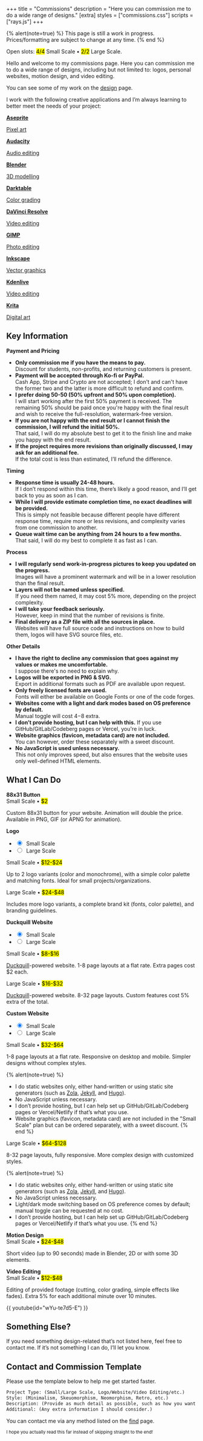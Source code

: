 +++
title = "Commissions"
description = "Here you can commission me to do a wide range of designs."
[extra]
styles = ["commissions.css"]
scripts = ["rays.js"]
+++

{% alert(note=true) %}
This page is still a work in progress. Prices/formatting are subject to change at any time.
{% end %}

Open slots: <mark>4/4</mark> Small Scale • <mark>2/2</mark> Large Scale.

Hello and welcome to my commissions page. Here you can commission me to do a wide range of designs, including but not limited to: logos, personal websites, motion design, and video editing.

You can see some of my work on the [design](@/design/index.md) page.

I work with the following creative applications and I’m always learning to better meet the needs of your project:

<div class="apps-grid">

<a class="app" href="https://www.aseprite.org">
<img class="transparent no-hover drop-shadow icon" alt="" src="icons/aseprite.png" />
<div class="details">
<strong>Aseprite</strong>
<p>Pixel art</p>
</div>
</a>

<a class="app" href="https://www.audacityteam.org/">
<img class="transparent no-hover drop-shadow icon" alt="" src="icons/audacity.svg" />
<div class="details">
<strong>Audacity</strong>
<p>Audio editing</p>
</div>
</a>

<a class="app" href="https://www.blender.org">
<img class="transparent no-hover drop-shadow icon" alt="" src="icons/blender.svg" />
<div class="details">
<strong>Blender</strong>
<p>3D modelling</p>
</div>
</a>

<a class="app" href="https://www.darktable.org">
<img class="transparent no-hover drop-shadow icon" alt="" src="icons/darktable.svg" />
<div class="details">
<strong>Darktable</strong>
<p>Color grading</p>
</div>
</a>

<a class="app" href="https://www.blackmagicdesign.com/products/davinciresolve">
<img class="transparent no-hover drop-shadow icon" alt="" src="icons/davinciresolve.png" />
<div class="details">
<strong>DaVinci Resolve</strong>
<p>Video editing</p>
</div>
</a>

<a class="app" href="https://www.gimp.org">
<img class="transparent no-hover drop-shadow icon" alt="" src="icons/gimp.svg" />
<div class="details">
<strong>GIMP</strong>
<p>Photo editing</p>
</div>
</a>

<a class="app" href="https://inkscape.org">
<img class="transparent no-hover drop-shadow icon" alt="" src="icons/inkscape.svg" />
<div class="details">
<strong>Inkscape</strong>
<p>Vector graphics</p>
</div>
</a>

<a class="app" href="https://kdenlive.org">
<img class="transparent no-hover drop-shadow icon" alt="" src="icons/kdenlive.svg" />
<div class="details">
<strong>Kdenlive</strong>
<p>Video editing</p>
</div>
</a>

<a class="app" href="https://krita.org/en/">
<img class="transparent no-hover drop-shadow icon" alt="" src="icons/krita.svg" />
<div class="details">
<strong>Krita</strong>
<p>Digital art</p>
</div>
</a>

</div>

## Key Information

<div class="card-grid big">

<!-- Card start -->
<div class="card">
<strong class="title">Payment and Pricing</strong>

<div class="card-content">
<div class="fancy-list">

- **Only commission me if you have the means to pay.**  
Discount for students, non-profits, and returning customers is present.
- **Payment will be accepted through Ko-fi or PayPal.**  
Cash App, Stripe and Crypto are not accepted; I don't and can't have the former two and the latter is more difficult to refund and confirm.
- **I prefer doing 50-50 (50% upfront and 50% upon completion).**  
I will start working after the first 50% payment is received. The remaining 50% should be paid once you're happy with the final result and wish to receive the full-resolution, watermark-free version.
- **If you are not happy with the end result or I cannot finish the commission, I will refund the initial 50%.**  
That said, I will do my absolute best to get it to the finish line and make you happy with the end result.
- **If the project requires more revisions than originally discussed, I may ask for an additional fee.**  
If the total cost is less than estimated, I’ll refund the difference.
</div>
</div>
</div>
<!-- Card end -->

<!-- Card start -->
<div class="card">
<strong class="title">Timing</strong>

<div class="card-content">
<div class="fancy-list">

- **Response time is usually 24-48 hours.**  
If I don’t respond within this time, there’s likely a good reason, and I’ll get back to you as soon as I can.
- **While I will provide estimate completion time, no exact deadlines will be provided.**  
This is simply not feasible because different people have different response time, require more or less revisions, and complexity varies from one commission to another.
- **Queue wait time can be anything from 24 hours to a few months.**  
That said, I will do my best to complete it as fast as I can.
</div>
</div>
</div>
<!-- Card end -->

<!-- Card start -->
<div class="card">
<strong class="title">Process</strong>

<div class="card-content">
<div class="fancy-list">

- **I will regularly send work-in-progress pictures to keep you updated on the progress.**  
Images will have a prominent watermark and will be in a lower resolution than the final result.
- **Layers will not be named unless specified.**  
If you need them named, it may cost 5% more, depending on the project complexity.
- **I will take your feedback seriously.**  
However, keep in mind that the number of revisions is finite.
- **Final delivery as a ZIP file with all the sources in place.**  
Websites will have full source code and instructions on how to build them, logos will have SVG source files, etc.
</div>
</div>
</div>
<!-- Card end -->

<!-- Card start -->
<div class="card">
<strong class="title">Other Details</strong>

<div class="card-content">
<div class="fancy-list">

- **I have the right to decline any commission that goes against my values or makes me uncomfortable.**  
I suppose there's no need to explain why.
- **Logos will be exported in PNG & SVG.**  
Export in additional formats such as PDF are available upon request.
- **Only freely licensed fonts are used.**  
Fonts will either be available on Google Fonts or one of the code forges.
- **Websites come with a light and dark modes based on OS preference by default.**  
Manual toggle will cost $4-$8 extra.
- **I don’t provide hosting, but I can help with this.** If you use GitHub/GitLab/Codeberg pages or Vercel, you're in luck.
- **Website graphics (favicon, metadata card) are not included.**  
You can however, order these separately with a sweet discount.
- **No JavaScript is used unless necessary.**  
This not only improves speed, but also ensures that the website uses only well-defined HTML elements.
</div>
</div>
</div>
<!-- Card end -->


</div>

## What I Can Do

<div class="card-grid">

<!-- Card start -->
<div class="card">
<strong class="title">88x31 Button</strong>
<div class="card-content">
Small Scale • <mark>$2</mark>

Custom 88x31 button for your website. Animation will double the price. Available in PNG, GIF (or APNG for animation).
</div>
</div>
<!-- Card end -->

<!-- Card start -->
<div class="card">
<strong class="title">Logo</strong>
<ul class="tab-switcher">
<li>
<input class="visually-hidden" id="logo-small" type="radio" name="logo" checked />
<label for="logo-small">&nbsp;Small Scale</label>
</li>
<li>
<input class="visually-hidden" id="logo-large" type="radio" name="logo" />
<label for="logo-large">&nbsp;Large Scale</label>
</li>
</ul>

<div class="card-content">
Small Scale • <mark>$12-$24</mark>

Up to 2 logo variants (color and monochrome), with a simple color palette and matching fonts. Ideal for small projects/organizations.
</div>

<div class="card-content">
Large Scale • <mark>$24-$48</mark>

Includes more logo variants, a complete brand kit (fonts, color palette), and branding guidelines.
</div>
</div>
<!-- Card end -->

<!-- Card start -->
<div class="card">
<strong class="title">Duckquill Website</strong>
<ul class="tab-switcher">
<li>
<input class="visually-hidden" id="duckquill-small" type="radio" name="duckquill" checked />
<label for="duckquill-small">&nbsp;Small Scale</label>
</li>
<li>
<input class="visually-hidden" id="duckquill-large" type="radio" name="duckquill" />
<label for="duckquill-large">&nbsp;Large Scale</label>
</li>
</ul>

<div class="card-content">
Small Scale • <mark>$8-$16</mark>

[Duckquill](https://duckquill.daudix.one)-powered website. 1-8 page layouts at a flat rate. Extra pages cost $2 each.
</div>

<div class="card-content">
Large Scale • <mark>$16-$32</mark>

[Duckquill](https://duckquill.daudix.one)-powered website. 8-32 page layouts. Custom features cost 5% extra of the total.
</div>
</div>
<!-- Card end -->

<!-- Card start -->
<div class="card">
<strong class="title">Custom Website</strong>
<ul class="tab-switcher">
<li>
<input class="visually-hidden" id="custom-small" type="radio" name="custom" checked />
<label for="custom-small">&nbsp;Small Scale</label>
</li>
<li>
<input class="visually-hidden" id="custom-large" type="radio" name="custom" />
<label for="custom-large">&nbsp;Large Scale</label>
</li>
</ul>

<div class="card-content">
Small Scale • <mark>$32-$64</mark>

1-8 page layouts at a flat rate. Responsive on desktop and mobile. Simpler designs without complex styles.

{% alert(note=true) %}
- I do static websites only, either hand-written or using static site generators (such as [Zola](https://www.getzola.org), [Jekyll](https://jekyllrb.com), and [Hugo](https://gohugo.io)).
- No JavaScript unless necessary.
- I don’t provide hosting, but I can help set up GitHub/GitLab/Codeberg pages or Vercel/Netlify if that’s what you use.
- Website graphics (favicon, metadata card) are not included in the "Small Scale" plan but can be ordered separately, with a sweet discount.
{% end %}
</div>

<div class="card-content">
Large Scale • <mark>$64-$128</mark>

8-32 page layouts, fully responsive. More complex design with customized styles.

{% alert(note=true) %}
- I do static websites only, either hand-written or using static site generators (such as [Zola](https://www.getzola.org), [Jekyll](https://jekyllrb.com), and [Hugo](https://gohugo.io)).
- No JavaScript unless necessary.
- Light/dark mode switching based on OS preference comes by default; manual toggle can be requested at no cost.
- I don’t provide hosting, but I can help set up GitHub/GitLab/Codeberg pages or Vercel/Netlify if that’s what you use.
{% end %}
</div>
</div>
<!-- Card end -->

<!-- Card start -->
<div class="card">
<strong class="title">Motion Design</strong>
<div class="card-content">
Small Scale • <mark>$24-$48</mark>

Short video (up to 90 seconds) made in Blender, 2D or with some 3D elements.
</div>
</div>
<!-- Card end -->

<!-- Card start -->
<div class="card">
<strong class="title">Video Editing</strong>
<div class="card-content">
Small Scale • <mark>$12-$48</mark>

Editing of provided footage (cutting, color grading, simple effects like fades). Extra 5% for each additional minute over 10 minutes.
</div>
</div>
<!-- Card end -->
</div>

{{ youtube(id="wYu-te7d5-E") }}

## Something Else?

If you need something design-related that’s not listed here, feel free to contact me. If it’s not something I can do, I’ll let you know.

## Contact and Commission Template

Please use the template below to help me get started faster.

```txt
Project Type: (Small/Large Scale, Logo/Website/Video Editing/etc.)
Style: (Minimalism, Skeuomorphism, Neomorphism, Retro, etc.)
Description: (Provide as much detail as possible, such as how you want it to feel, colors, inspirations, etc.)
Additional: (Any extra information I should consider.)
```

You can contact me via any method listed on the [find](@/find/index.md) page.

<small>I hope you actually read this far instead of skipping straight to the end!</small>

